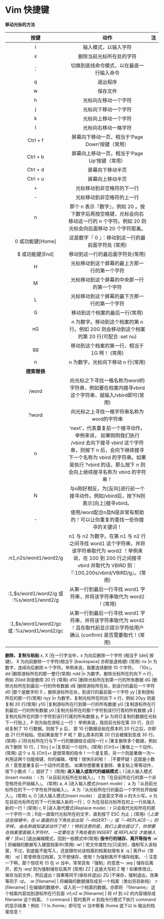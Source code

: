 # Vim 快捷键

**移动光标的方法** 

| 按键 |动作|注|
|:----:|:----:|:----:|
i |输入模式，以输入字符| | 
x |删除当前光标所在处的字符
：|切换到底线命令模式，以在最底一行输入命令
q |退出程序
w |保存文件
h | 光标向左移动一个字符
j | 光标向下移动一个字符
k | 光标向上移动一个字符
l | 光标向右移动一格字符  
Ctrl + f | 屏幕向下移动一页，相当于‘Page Down’按键（常用）
Ctrl + b | 屏幕向上移动一页，相当于‘Page Up’按键（常用）
Ctrl + d | 屏幕向下移动半页
Ctrl + u | 屏幕向上移动半页
\+               |光标移动到非空格符的下一行
\-               |光标移动到非空格符的上一行
n<space>        |那个 n 表示『数字』，例如 20 。按下数字后再按空格键，光标会向右移动这一行的 n 个字符。例如 20<space> 则光标会向后面移动 20 个字符距离。
0 或功能键[Home] |	这是数字『 0 』：移动到这一行的最前面字符处 (常用)
$ 或功能键[End]  |	移动到这一行的最后面字符处(常用)
H               |	光标移动到这个屏幕的最上方那一行的第一个字符
M               |	光标移动到这个屏幕的中央那一行的第一个字符
L               |	光标移动到这个屏幕的最下方那一行的第一个字符
G               |	移动到这个档案的最后一行(常用)
nG              |	n 为数字。移动到这个档案的第 n 行。例如 20G 则会移动到这个档案的第 20 行(可配合 :set nu)
gg              |	移动到这个档案的第一行，相当于 1G 啊！ (常用)
n<Enter>        |	n 为数字。光标向下移动 n 行(常用)
**搜索替换**    | |
/word           | 向光标之下寻找一格名称为word的字符串，例如要在档案内搜寻vbird这个字符串，就输入/vbird即可(常用)
?word           |向光标之上寻找一格字符串名称为word的字符串
n               |‘next’，代表重复前一个搜寻动作。举例来说， 如果刚刚我们执行 /vbird 去向下搜寻 vbird 这个字符串，则按下 n 后，会向下继续搜寻下一个名称为 vbird 的字符串。如果是执行 ?vbird 的话，那么按下 n 则会向上继续搜寻名称为 vbird 的字符串！
N               |与n刚好相反，为[反向]进行前一个搜寻动作。例如/vbird后，按下N则表示[向上]搜寻vbird。
-|使用/word配合n及N是非常有帮助的！可以让你重复的查找一些你搜寻的关键词！
:n1,n2s/word1/word2/g	| n1 与 n2 为数字。在第 n1 与 n2 行之间寻找 word1 这个字符串，并将该字符串取代为 word2 ！举例来说，在 100 到 200 行之间搜寻 vbird 并取代为 VBIRD 则：『:100,200s/vbird/VBIRD/g』。(常用)
:1,$s/word1/word2/g 或 :%s/word1/word2/g	| 从第一行到最后一行寻找 word1 字符串，并将该字符串取代为 word2 ！(常用)
:1,$s/word1/word2/gc 或 :%s/word1/word2/gc	| 从第一行到最后一行寻找 word1 字符串，并将该字符串取代为 word2 ！且在取代前显示提示字符给用户确认 (confirm) 是否需要取代！(常用)
**删除、复制与粘贴**
x, X	    |在一行字当中，x 为向后删除一个字符 (相当于 [del] 按键)， X 为向前删除一个字符(相当于 [backspace] 亦即是退格键) (常用)
nx	        |n 为数字，连续向后删除 n 个字符。举例来说，我要连续删除 10 个字符， 『10x』。
dd	        |删除游标所在的那一整行(常用)
ndd	        |n 为数字。删除光标所在的向下 n 行，例如 20dd 则是删除 20 行 (常用)
d1G	        |删除光标所在到第一行的所有数据
dG	        |删除光标所在到最后一行的所有数据
d$	        |删除游标所在处，到该行的最后一个字符
d0	        |那个是数字的 0 ，删除游标所在处，到该行的最前面一个字符
yy	        |复制游标所在的那一行(常用)
nyy	        |n 为数字。复制光标所在的向下 n 行，例如 20yy 则是复制 20 行(常用)
y1G	        |复制游标所在行到第一行的所有数据
yG	        |复制游标所在行到最后一行的所有数据
y0	        |复制光标所在的那个字符到该行行首的所有数据
y$	        |复制光标所在的那个字符到该行行尾的所有数据
p, P	    |p 为将已复制的数据在光标下一行贴上，P 则为贴在游标上一行！ 举例来说，我目前光标在第 20 行，且已经复制了 10 行数据。则按下 p 后， 那 10 行数据会贴在原本的 20 行之后，亦即由 21 行开始贴。但如果是按下 P 呢？ 那么原本的第 20 行会被推到变成 30 行。 (常用)
J	        |将光标所在行与下一行的数据结合成同一行
c	        |重复删除多个数据，例如向下删除 10 行，[ 10cj ]
u	        |复原前一个动作。(常用)
[Ctrl]+r	|重做上一个动作。(常用)
这个 u 与 [Ctrl]+r 是很常用的指令！一个是复原，另一个则是重做一次～ 利用这两个功能按键，你的编辑，嘿嘿！很快乐的啦！
.	|不要怀疑！这就是小数点！意思是重复前一个动作的意思。 如果你想要重复删除、重复贴上等等动作，按下小数点『.』就好了！ (常用)
**进入输入或取代的编辑模式**
i, I	|进入输入模式(Insert mode)：
i 为『从目前光标所在处输入』， I 为『在目前所在行的第一个非空格符处开始输入』。 (常用)
a, A	|进入输入模式(Insert mode)：
a 为『从目前光标所在的下一个字符处开始输入』， A 为『从光标所在行的最后一个字符处开始输入』。(常用)
o, O	|进入输入模式(Insert mode)：
这是英文字母 o 的大小写。o 为在目前光标所在的下一行处输入新的一行； O 为在目前光标所在的上一行处输入新的一行！(常用)
r, R	|进入取代模式(Replace mode)：r 只会取代光标所在的那一个字符一次；R会一直取代光标所在的文字，直到按下 ESC 为止；(常用)
\-|*上面这些按键中，在 vi 画面的左下角处会出现『--INSERT--』或『--REPLACE--』的字样。 由名称就知道该动作了吧！！特别注意的是，我们上面也提过了，你想要在档案里面输入字符时， 一定要在左下角处看到 INSERT 或 REPLACE 才能输入喔！*
[Esc]	|退出编辑模式，回到一般模式中(常用)
**指令行的储存、离开等指令**
:w      |   将编辑的数据写入硬盘档案中(常用)
:w!     |   若文件属性为[只读]时，强制写入该档案，不过，到底能不能写入，还是跟你对该档案的档案权限有关
:q      |   离开vi（常用）
:q!     |   若曾修改过档案，又不想储存，使用！为强制离开不储存档案。
\-| 注意一下啊，那个惊叹号 (!) 在 vi 当中，常常具有『强制』的意思～
:wq     |	储存后离开，若为 :wq! 则为强制储存后离开 (常用)
ZZ	    |   这是大写的 Z 喔！如果修改过，保存当前文件，然后退出！效果等同于(保存并退出)
ZQ	    |不保存，强制退出。效果等同于 :q!。
:w [filename]   |   将编辑的数据储存成另一个档案（类似另存新档）
:r [filename]	|   在编辑的数据中，读入另一个档案的数据。亦即将 『filename』 这个档案内容加到游标所在行后面
:n1,n2 w [filename]	|   将 n1 到 n2 的内容储存成 filename 这个档案。
:! command	|   暂时离开 vi 到指令行模式下执行 command 的显示结果！例如『:! ls /home』即可在 vi 当中察看 /home 底下以 ls 输出的档案信息！